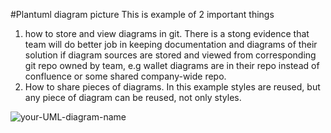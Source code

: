 #Plantuml diagram picture
This is example of 2 important things
1) how to store and view diagrams in git. There is a stong evidence that team will do better job in keeping documentation and diagrams of their solution if diagram sources are stored and viewed from corresponding git repo owned by team, e.g wallet diagrams are in their repo instead of confluence or some shared company-wide repo.
2) How to share pieces of diagrams. In this example styles are reused, but any piece of diagram can be reused, not only styles.

![your-UML-diagram-name](http://www.plantuml.com/plantuml/proxy?cache=no&src=https://raw.githubusercontent.com/ysakharuta/test-plantuml/main/test.puml)
